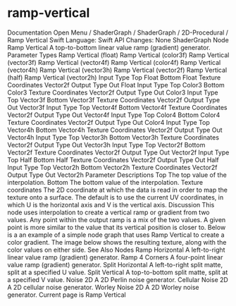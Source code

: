 # ramp-vertical
 Documentation 
 Open Menu 
/
 ShaderGraph 
/
ShaderGraph
/
 2D-Procedural 
/
 Ramp Vertical 
Swift
Language: 
Swift
 API Changes: 
None
ShaderGraph Node
Ramp Vertical
A top-to-bottom linear value ramp (gradient) generator.
Parameter Types
 Ramp Vertical (float) 
 Ramp Vertical (color3f) 
 Ramp Vertical (vector3f) 
 Ramp Vertical (vector4f) 
 Ramp Vertical (color4f) 
 Ramp Vertical (vector4h) 
 Ramp Vertical (vector3h) 
 Ramp Vertical (vector2f) 
 Ramp Vertical (half) 
 Ramp Vertical (vector2h) 
Input
Type
Top
Float
Bottom
Float
Texture Coordinates
Vector2f
Output
Type
Out
Float
Input
Type
Top
Color3
Bottom
Color3
Texture Coordinates
Vector2f
Output
Type
Out
Color3
Input
Type
Top
Vector3f
Bottom
Vector3f
Texture Coordinates
Vector2f
Output
Type
Out
Vector3f
Input
Type
Top
Vector4f
Bottom
Vector4f
Texture Coordinates
Vector2f
Output
Type
Out
Vector4f
Input
Type
Top
Color4
Bottom
Color4
Texture Coordinates
Vector2f
Output
Type
Out
Color4
Input
Type
Top
Vector4h
Bottom
Vector4h
Texture Coordinates
Vector2f
Output
Type
Out
Vector4h
Input
Type
Top
Vector3h
Bottom
Vector3h
Texture Coordinates
Vector2f
Output
Type
Out
Vector3h
Input
Type
Top
Vector2f
Bottom
Vector2f
Texture Coordinates
Vector2f
Output
Type
Out
Vector2f
Input
Type
Top
Half
Bottom
Half
Texture Coordinates
Vector2f
Output
Type
Out
Half
Input
Type
Top
Vector2h
Bottom
Vector2h
Texture Coordinates
Vector2f
Output
Type
Out
Vector2h
Parameter Descriptions
Top
The top value of the interpolation.
Bottom
The bottom value of the interpolation.
Texture coordinates
The 2D coordinate at which the data is read in order to map the texture onto a surface. The default is to use the current 
UV
 coordinates, in which 
U
 is the horizontal axis and 
V
 is the vertical axis.
Discussion
This node uses interpolation to create a vertical ramp or gradient from two values. Any point within the output ramp is a mix of the two values. A given point is more similar to the value that its vertical position is closer to. Below is a an example of a simple node graph that uses Ramp Vertical to create a color gradient.
The image below shows the resulting texture, along with the color values on either side.
See Also
Nodes
Ramp Horizontal
A left-to-right linear value ramp (gradient) generator.
Ramp 4 Corners
A four-point linear value ramp (gradient) generator.
Split Horizontal
A left-to-right split matte, split at a specified U value.
Split Vertical
A top-to-bottom split matte, split at a specified V value.
Noise 2D
A 2D Perlin noise generator.
Cellular Noise 2D
A 2D cellular noise generator.
Worley Noise 2D
A 2D Worley noise generator.
 Current page is Ramp Vertical 